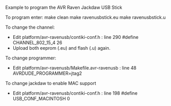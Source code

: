 Example to program the AVR Raven Jackdaw USB Stick

To program enter:
make clean
make ravenusbstick.eu
make ravenusbstick.u

To change the channel:
* Edit platform/avr-ravenusb/contiki-conf.h : line 290
#define CHANNEL_802_15_4          26
* Upload both eeprom (.eu) and flash (.u) again.

To change programmer:
* Edit platform/avr-ravenusb/Makefile.avr-ravenusb : line 48
AVRDUDE_PROGRAMMER=jtag2


To change jackdaw to enable MAC support
* Edit platform/avr-ravenusb/contiki-conf.h : line 198
#define USB_CONF_MACINTOSH 0
